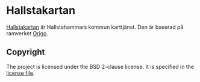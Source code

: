 # Hallstakartan
[Hallstakartan](http://karta.hallstahammar.se) är Hallstahammars kommun karttjänst. Den är baserad på ramverket [Origo](https://github.com/origo-map/origo/).
## Copyright
The project is licensed under the BSD 2-clause license. It is specified in the [license file](LICENSE.txt).

